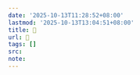 ```yaml
---
date: '2025-10-13T11:28:52+08:00'
lastmod: '2025-10-13T13:04:51+08:00'
title: 󰟆
url: 󰟆
tags: []
src:
note:
---
```

